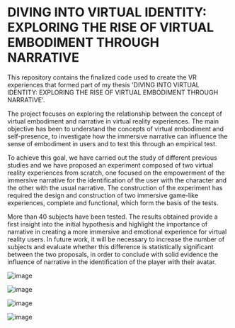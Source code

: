 # DIVING INTO VIRTUAL IDENTITY: EXPLORING THE RISE OF VIRTUAL EMBODIMENT THROUGH NARRATIVE

This repository contains the finalized code used to create the VR experiences that formed part of my thesis 'DIVING INTO VIRTUAL IDENTITY: EXPLORING THE RISE OF VIRTUAL EMBODIMENT THROUGH NARRATIVE'.

The project focuses on exploring the relationship between the concept of virtual embodiment and narrative in virtual reality experiences. The main objective has been to understand the concepts of virtual embodiment and self-presence, to investigate how the immersive narrative can influence the sense of embodiment in users and to test this through an empirical test.

To achieve this goal, we have carried out the study of different previous studies and we have proposed an experiment composed of two virtual reality experiences from scratch, one focused on the empowerment of the immersive narrative for the identification of the user with the character and the other with the usual narrative. The construction of the experiment has required the design and construction of two immersive game-like experiences, complete and functional, which form the basis of the tests.

More than 40 subjects have been tested. The results obtained provide a first insight into the initial hypothesis and highlight the importance of narrative in creating a more immersive and emotional experience for virtual reality users. In future work, it will be necessary to increase the number of subjects and evaluate whether this difference is statistically significant between the two proposals, in order to conclude with solid evidence the influence of narrative in the identification of the player with their avatar.

![image](https://github.com/AGarciaCnr/Diving-into-Virtual-Identity_Thesis/assets/60649612/017173d7-70b4-4e40-b9b1-5805468f1a63)

![image](https://github.com/AGarciaCnr/Diving-into-Virtual-Identity_Thesis/assets/60649612/8a123f00-73bc-4af9-9732-be7138c65323)

![image](https://github.com/AGarciaCnr/Diving-into-Virtual-Identity_Thesis/assets/60649612/3cf3ff46-776e-4be2-92a4-0ea63152b549)

![image](https://github.com/AGarciaCnr/Diving-into-Virtual-Identity_Thesis/assets/60649612/22191f44-a739-4c7e-a29f-38576963962e)
